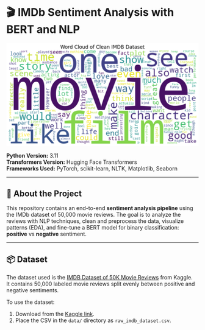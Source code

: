 # 🎬 IMDb Sentiment Analysis with BERT and NLP

![Word Cloud of Clean IMDB Dataset](report/images/wordcloud.png)

**Python Version:** 3.11  
**Transformers Version:** Hugging Face Transformers  
**Frameworks Used:** PyTorch, scikit-learn, NLTK, Matplotlib, Seaborn

---

## 📌 About the Project

This repository contains an end-to-end **sentiment analysis pipeline** using the IMDb dataset of 50,000 movie reviews. The goal is to analyze the reviews with NLP techniques, clean and preprocess the data, visualize patterns (EDA), and fine-tune a BERT model for binary classification: **positive** vs **negative** sentiment.

---

## 📦 Dataset

The dataset used is the [IMDB Dataset of 50K Movie Reviews](https://www.kaggle.com/datasets/lakshmi25npathi/imdb-dataset-of-50k-movie-reviews) from Kaggle.  
It contains 50,000 labeled movie reviews split evenly between positive and negative sentiments.

To use the dataset:
1. Download from the [Kaggle link](https://www.kaggle.com/datasets/lakshmi25npathi/imdb-dataset-of-50k-movie-reviews).
2. Place the CSV in the `data/` directory as `raw_imdb_dataset.csv`.
